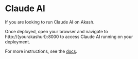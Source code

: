 # Claude AI

If you are looking to run Claude AI on Akash.

Once deployed, open your browser and navigate to http://{yourakashurl}:8000 to access Claude AI running on your deployment.

For more instructions, see the [docs](https://docs.anthropic.com/en/home).